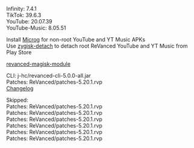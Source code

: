 Infinity: 7.4.1  
TikTok: 39.6.3  
YouTube: 20.07.39  
YouTube-Music: 8.05.51  

Install [Microg](https://github.com/ReVanced/GmsCore/releases) for non-root YouTube and YT Music APKs  
Use [zygisk-detach](https://github.com/j-hc/zygisk-detach) to detach root ReVanced YouTube and YT Music from Play Store  

[revanced-magisk-module](https://github.com/j-hc/revanced-magisk-module)
  
CLI: j-hc/revanced-cli-5.0.0-all.jar  
Patches: ReVanced/patches-5.20.1.rvp  
[Changelog](https://github.com/ReVanced/revanced-patches/releases/tag/v5.20.1)  

Skipped:  
Patches: ReVanced/patches-5.20.1.rvp  
Patches: ReVanced/patches-5.20.1.rvp  
Patches: ReVanced/patches-5.20.1.rvp  
Patches: ReVanced/patches-5.20.1.rvp  
Patches: ReVanced/patches-5.20.1.rvp  
Patches: ReVanced/patches-5.20.1.rvp              
